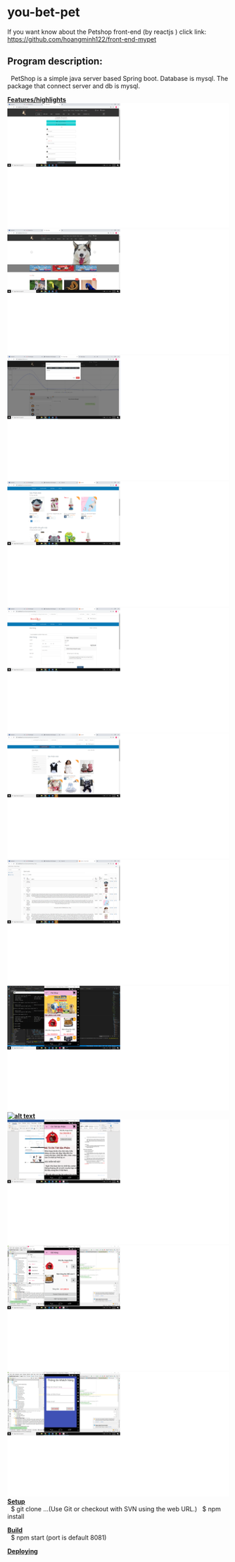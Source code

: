 # you-bet-pet
If you want know about the Petshop front-end (by reactjs )
click link:
https://github.com/hoangminh122/front-end-mypet

<h2><b>Program description:</b></h2>

 &nbsp; PetShop is a simple java server based Spring boot. Database is mysql. The package that connect server and db is mysql.

<b><u>Features/highlights
 ![alt text](https://raw.githubusercontent.com/hoangminh122/you-bet-pet/master/pet1.png)
 ![alt text](https://raw.githubusercontent.com/hoangminh122/you-bet-pet/master/pet2.png)
 ![alt text](https://raw.githubusercontent.com/hoangminh122/you-bet-pet/master/pet3.png)
 ![alt text](https://raw.githubusercontent.com/hoangminh122/you-bet-pet/master/pet4.png)
 ![alt text](https://raw.githubusercontent.com/hoangminh122/you-bet-pet/master/pet5.png)
 ![alt text](https://raw.githubusercontent.com/hoangminh122/you-bet-pet/master/pet6.png)
 ![alt text](https://raw.githubusercontent.com/hoangminh122/you-bet-pet/master/pet7.png)
 ![alt text](https://raw.githubusercontent.com/hoangminh122/you-bet-pet/master/pet8.png)
 ![alt text](https://raw.githubusercontent.com/hoangminh122/you-bet-pet/master/pet9.png)
 ![alt text](https://raw.githubusercontent.com/hoangminh122/you-bet-pet/master/pet10.png)
 ![alt text](https://raw.githubusercontent.com/hoangminh122/you-bet-pet/master/pet11.png)
 ![alt text](https://raw.githubusercontent.com/hoangminh122/you-bet-pet/master/pet12.png)
 </u></b><br/>
<b><u>Setup</u></b><br/>
 &nbsp; $ git clone ...(Use Git or checkout with SVN using the web URL.)
 &nbsp; $ npm install

<b><u>Build</u></b><br/>
 &nbsp; $ npm start (port is default 8081)

<b><u>Deploying</u></b><br/>
